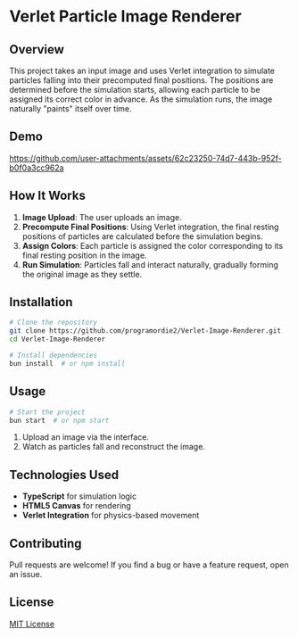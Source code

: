 # Verlet Particle Image Renderer

## Overview
This project takes an input image and uses Verlet integration to simulate particles falling into their precomputed final positions. The positions are determined before the simulation starts, allowing each particle to be assigned its correct color in advance. As the simulation runs, the image naturally "paints" itself over time.

## Demo
https://github.com/user-attachments/assets/62c23250-74d7-443b-952f-b0f0a3cc962a

## How It Works
1. **Image Upload**: The user uploads an image.
2. **Precompute Final Positions**: Using Verlet integration, the final resting positions of particles are calculated before the simulation begins.
3. **Assign Colors**: Each particle is assigned the color corresponding to its final resting position in the image.
4. **Run Simulation**: Particles fall and interact naturally, gradually forming the original image as they settle.

## Installation
```sh
# Clone the repository
git clone https://github.com/programordie2/Verlet-Image-Renderer.git
cd Verlet-Image-Renderer

# Install dependencies
bun install  # or npm install
```

## Usage
```sh
# Start the project
bun start  # or npm start
```

1. Upload an image via the interface.
2. Watch as particles fall and reconstruct the image.

## Technologies Used
- **TypeScript** for simulation logic
- **HTML5 Canvas** for rendering
- **Verlet Integration** for physics-based movement

## Contributing
Pull requests are welcome! If you find a bug or have a feature request, open an issue.

## License
[MIT License](LICENSE)
